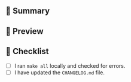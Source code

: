 ## 📃 Summary

<!-- Provide some context about the pull request, it makes the review easier. -->

## 📸 Preview

<!-- If there's a visual impact to your change, please provide a screenshot. You can directly upload it to GitHub by dragging in this text area. -->

## 📝 Checklist

- [ ] I ran `make all` locally and checked for errors.
- [ ] I have updated the `CHANGELOG.md` file.
